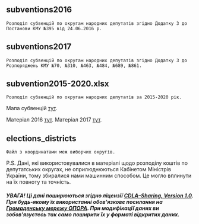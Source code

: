## subventions2016
    Розподіл субвенцій по округам народних депутатів згідно Додатку 3 до Постанови КМУ №395 від 24.06.2016 р.

## subventions2017
    Розподіл субвенцій по округам народних депутатів згідно Додатку 3 до Розпоряджень КМУ №70, №310, №463, №484, №689, №861.
    
## subvention2015-2020.xlsx
    Розподіл субвенцій по округам народних депутатів за 2015-2020 рік.


Мапа субвенцій [тут](https://rada.oporaua.org/mapa-subvencii-2016/).

Матеріал 2016 [тут](https://rada.oporaua.org/analityka/zviti/19751-derzhavni-subventsiji-khto-skil-ki-naprosiv-na-okrug).
Матеріал 2017 [тут](https://www.oporaua.org/novyny/45345-derzhavni-subventsiyi-2017-yak-ne-peretvoryty-byudzhetni-koshty-v-peredvyborchyy-instrument).

## elections_districts
    Файл з координатами меж виборчих округів.

P.S. Дані, які використовувалися в матеріалі щодо розподілу коштів по депутатських округах, не оприлюднюються Кабінетом Міністрів України, тому збиралися нами машинним способом. Це могло вплинути на їх повноту та точність.

   ##### УВАГА! Ці дані поширюються згідно ліцензії [CDLA–Sharing, Version 1.0](https://cdla.io/sharing-1-0). При будь-якому їх використанні обов'язкове посилання на [Громадянську мережу ОПОРА](http://oporaua.org). При модифікації даних ви зобов'язуєтесь так само поширити їх у форматі відкритих даних.

